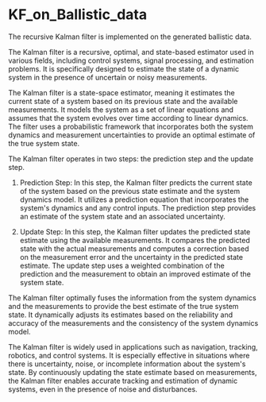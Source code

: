 # KF_on_Ballistic_data
The recursive Kalman filter is implemented on  the  generated ballistic data.

The Kalman filter is a recursive, optimal, and state-based estimator used in various fields, including control systems, signal processing, and estimation problems. It is specifically designed to estimate the state of a dynamic system in the presence of uncertain or noisy measurements.

The Kalman filter is a state-space estimator, meaning it estimates the current state of a system based on its previous state and the available measurements. It models the system as a set of linear equations and assumes that the system evolves over time according to linear dynamics. The filter uses a probabilistic framework that incorporates both the system dynamics and measurement uncertainties to provide an optimal estimate of the true system state.

The Kalman filter operates in two steps: the prediction step and the update step.

1. Prediction Step: In this step, the Kalman filter predicts the current state of the system based on the previous state estimate and the system dynamics model. It utilizes a prediction equation that incorporates the system's dynamics and any control inputs. The prediction step provides an estimate of the system state and an associated uncertainty.

2. Update Step: In this step, the Kalman filter updates the predicted state estimate using the available measurements. It compares the predicted state with the actual measurements and computes a correction based on the measurement error and the uncertainty in the predicted state estimate. The update step uses a weighted combination of the prediction and the measurement to obtain an improved estimate of the system state.

The Kalman filter optimally fuses the information from the system dynamics and the measurements to provide the best estimate of the true system state. It dynamically adjusts its estimates based on the reliability and accuracy of the measurements and the consistency of the system dynamics model.

The Kalman filter is widely used in applications such as navigation, tracking, robotics, and control systems. It is especially effective in situations where there is uncertainty, noise, or incomplete information about the system's state. By continuously updating the state estimate based on measurements, the Kalman filter enables accurate tracking and estimation of dynamic systems, even in the presence of noise and disturbances.
